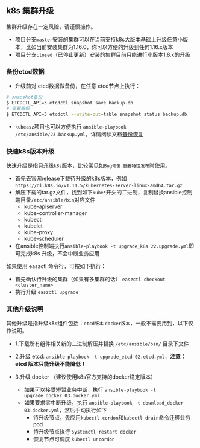 ## k8s 集群升级

集群升级存在一定风险，请谨慎操作。 

- 项目分支`master`安装的集群可以在当前支持k8s大版本基础上升级任意小版本，比如当前安装集群为1.16.0，你可以方便的升级到任何1.16.x版本
- 项目分支`closed`（已停止更新）安装的集群目前只能进行小版本1.8.x的升级

### 备份etcd数据 

- 升级前对 etcd数据做备份，在任意 etcd节点上执行：

``` bash
# snapshot备份
$ ETCDCTL_API=3 etcdctl snapshot save backup.db
# 查看备份
$ ETCDCTL_API=3 etcdctl --write-out=table snapshot status backup.db
```
- `kubeasz`项目也可以方便执行 `ansible-playbook /etc/ansible/23.backup.yml`，详情阅读文档[备份恢复](cluster_restore.md)

### 快速k8s版本升级

快速升级是指只升级`k8s`版本，比较常见如`Bug修复` `重要特性发布`时使用。

- 首先去官网release下载待升级的k8s版本，例如`https://dl.k8s.io/v1.11.5/kubernetes-server-linux-amd64.tar.gz`
- 解压下载的tar.gz文件，找到如下`kube*`开头的二进制，复制替换ansible控制端目录`/etc/ansible/bin`对应文件
  - kube-apiserver
  - kube-controller-manager
  - kubectl
  - kubelet
  - kube-proxy
  - kube-scheduler
- 在ansible控制端执行`ansible-playbook -t upgrade_k8s 22.upgrade.yml`即可完成k8s 升级，不会中断业务应用

如果使用 easzctl 命令行，可按如下执行：

- 首先确认待升级的集群（如果有多集群的话） `easzctl checkout <cluster_name>`
- 执行升级 `easzctl upgrade`

### 其他升级说明

其他升级是指升级k8s组件包括：`etcd版本` `docker版本`，一般不需要用到，以下仅作说明。

- 1.下载所有组件相关新的二进制解压并替换 `/etc/ansible/bin/` 目录下文件

- 2.升级 etcd: `ansible-playbook -t upgrade_etcd 02.etcd.yml`，**注意：etcd 版本只能升级不能降低！**

- 3.升级 docker （建议使用k8s官方支持的docker稳定版本）
  - 如果可以接受短暂业务中断，执行 `ansible-playbook -t upgrade_docker 03.docker.yml`
  - 如果要求零中断升级，执行 `ansible-playbook -t download_docker 03.docker.yml`，然后手动执行如下
    - 待升级节点，先应用`kubectl cordon`和`kubectl drain`命令迁移业务pod
    - 待升级节点执行 `systemctl restart docker`
    - 恢复节点可调度 `kubectl uncordon`
